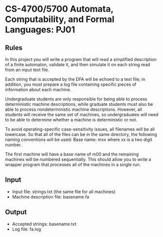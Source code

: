 # CS-4700/5700 Automata, Computability, and Formal Languages: PJ01

## Rules
In this project you will write a program that will read a simplified description of a finite
automaton, validate it, and then simulate it on each string read from an input text file. 

Each string that is accepted by the DFA will be echoed to a text file; in addition, you must prepare a
log file containing specific pieces of information about each machine.

Undergraduate students are only responsible for being able to process deterministic machine
descriptions, while graduate students must also be able to process nondeterministic machine
descriptions. However, all students will receive the same set of machines, so undergraduates
will need to be able to determine whether a machine is deterministic or not.

To avoid operating-specific case-sensitivity issues, all filenames will be all lowercase. So that all
of the files can be in the same directory, the following naming conventions will be used:
Base name: mxx where xx is a two digit number. 

The first machine will have a base name of
m00 and the remaining machines will be numbered sequentially. This should allow you to write
a wrapper program that processes all of the machines in a single run.

## Input
- Input file: strings.txt (the same file for all machines)
- Machine description file: basename.fa

## Output

- Accepted strings: basename.txt
- Log file: fa.log
